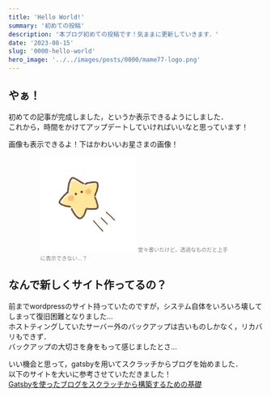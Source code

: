 ```yaml
---
title: 'Hello World!'
summary: '初めての投稿'
description: '本ブログ初めての投稿です！気ままに更新していきます．'
date: '2023-08-15'
slug: '0000-hello-world'
hero_image: '../../images/posts/0000/mame77-logo.png'
---
```


## やぁ！  
初めての記事が完成しました，というか表示できるようにしました．  
これから，時間をかけてアップデートしていければいいなと思っています！  
  
画像も表示できるよ！下はかわいいお星さまの画像！  
<div style="width: 75%; margin-left: auto; margin-right: auto">
    <img src="../../images/posts/0000/test_image_star.png" width="50%"/>
    <span style="font-size:75%; color:gray;">堂々書いたけど，透過なものだと上手に表示できない...？</span>
</div>
  
## なんで新しくサイト作ってるの？  
前までwordpressのサイト持っていたのですが，システム自体をいろいろ壊してしまって復旧困難となりました...<br/>
ホストティングしていたサーバー外のバックアップは古いものしかなく，リカバリもできず．  
バックアップの大切さを身をもって感じましたとさ...  

いい機会と思って，gatsbyを用いてスクラッチからブログを始めました．  
以下のサイトを大いに参考させていただきました！  
[Gatsbyを使ったブログをスクラッチから構築するための基礎](https://reffect.co.jp/react/gatsby-update/)  
  
